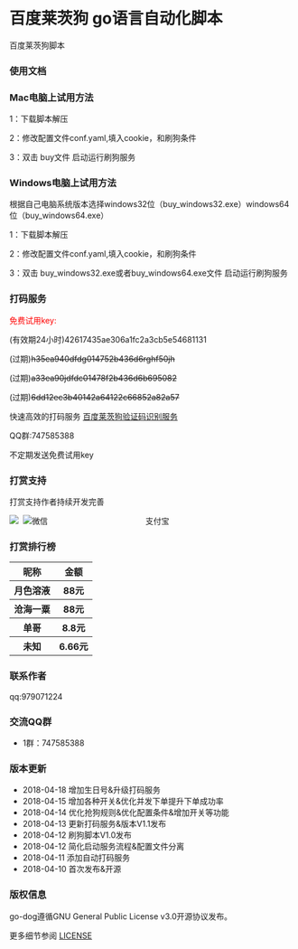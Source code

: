 # 百度莱茨狗 go语言自动化脚本

<p>百度莱茨狗脚本</p>

### 使用文档
<h3>Mac电脑上试用方法</h3>
<p>1：下载脚本解压</p>
<p>2：修改配置文件conf.yaml,填入cookie，和刷狗条件</p>
<p>3：双击 buy文件 启动运行刷狗服务</p>
<h3>Windows电脑上试用方法</h3>
<p>根据自己电脑系统版本选择windows32位（buy_windows32.exe）windows64位（buy_windows64.exe）</p>
<p>1：下载脚本解压</p>
<p>2：修改配置文件conf.yaml,填入cookie，和刷狗条件</p>
<p>3：双击 buy_windows32.exe或者buy_windows64.exe文件 启动运行刷狗服务</p>

### 打码服务

<font color="red">免费试用key:</font>
<p>(有效期24小时)42617435ae306a1fc2a3cb5e54681131</p>
<p>(过期)<del>h35ea940dfdg014752b436d6rghf50jh</del></p>
<p>(过期)<del>a33ea90jdfdc01478f2b436d6b695082</del></p>
<p>(过期)<del>6dd12ec3b40142a64122c66852a82a57</del></p>
<p>快速高效的打码服务 <a href="http://www.popyelove.com">百度莱茨狗验证码识别服务</a></p>
<p>QQ群:747585388</p>
<p>不定期发送免费试用key</p>

### 打赏支持
<p>打赏支持作者持续开发完善</p>
微信&nbsp;&nbsp;&nbsp;&nbsp;&nbsp;
&nbsp;&nbsp;&nbsp;&nbsp;&nbsp;
&nbsp;&nbsp;&nbsp;&nbsp;&nbsp;
&nbsp;&nbsp;&nbsp;&nbsp;&nbsp;
&nbsp;&nbsp;&nbsp;&nbsp;&nbsp;
&nbsp;&nbsp;&nbsp;&nbsp;&nbsp;
&nbsp;&nbsp;&nbsp;&nbsp;&nbsp;
&nbsp;&nbsp;支付宝
<div style="float:left;">
    <img src="img/wPay.jpg" />&nbsp;
    <img src="img/zPay.jpg" />
</div>

### 打赏排行榜
<table width="500px">
        <tr>
            <th>昵称</th>
            <th>金额</th>
        </tr>
        <tr>
            <th>月色溶液</th>
            <th>88元</th>
        </tr>
        <tr>
            <th>沧海一粟</th>
            <th>88元</th>
        </tr>
        <tr>
            <th>单哥</th>
            <th>8.8元</th>
        </tr>
        <tr>
            <th>未知</th>
            <th>6.66元</th>
        </tr>
    </table>

### 联系作者
<p>qq:979071224</p>

### 交流QQ群

* 1群：747585388


### 版本更新
* 2018-04-18 增加生日号&升级打码服务
* 2018-04-15 增加各种开关&优化并发下单提升下单成功率
* 2018-04-14 优化抢狗规则&优化配置条件&增加开关等功能
* 2018-04-13 更新打码服务&版本V1.1发布
* 2018-04-12 刷狗脚本V1.0发布
* 2018-04-12 简化启动服务流程&配置文件分离
* 2018-04-11 添加自动打码服务
* 2018-04-10 首次发布&开源

### 版权信息

go-dog遵循GNU General Public License v3.0开源协议发布。

更多细节参阅 [LICENSE](LICENSE)